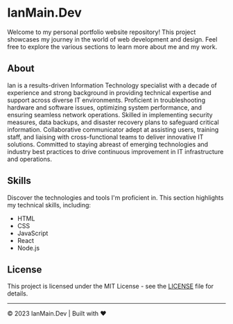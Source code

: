 # IanMain.Dev

Welcome to my personal portfolio website repository! This project showcases my journey in the world of web development and design. Feel free to explore the various sections to learn more about me and my work.

## About

Ian is a results-driven Information Technology specialist with a decade of experience and strong background in providing technical expertise and support across diverse IT environments. Proficient in troubleshooting hardware and software issues, optimizing system performance, and ensuring seamless network operations. Skilled in implementing security measures, data backups, and disaster recovery plans to safeguard critical information. Collaborative communicator adept at assisting users, training staff, and liaising with cross-functional teams to deliver innovative IT solutions. Committed to staying abreast of emerging technologies and industry best practices to drive continuous improvement in IT infrastructure and operations.

## Skills

Discover the technologies and tools I'm proficient in. This section highlights my technical skills, including:

- HTML
- CSS
- JavaScript
- React
- Node.js

## License

This project is licensed under the MIT License - see the [LICENSE](LICENSE) file for details.

---

© 2023 IanMain.Dev | Built with ❤️

